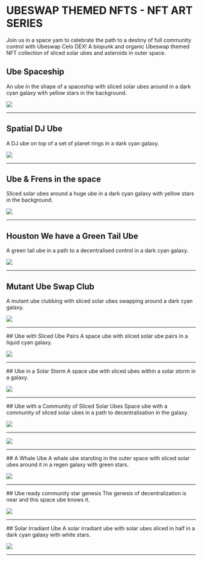 #  UBESWAP THEMED NFTS - NFT ART SERIES

Join us in a space yam to celebrate the path to a destiny of full community control with Ubeswap Celo DEX!
A biopunk and organic Ubeswap themed NFT collection of sliced solar ubes and asteroids in outer space.


## Ube Spaceship
An ube in the shape of a spaceship with sliced solar ubes around in a dark cyan galaxy with yellow stars in the background.

![](space-yam-1.png)

---

## Spatial DJ Ube
A DJ ube on top of a set of planet rings in a dark cyan galaxy.

![](space-yam-2.png)

---

## Ube & Frens in the space
Sliced solar ubes around a huge ube in a dark cyan galaxy with yellow stars in the background.

![](space-yam-3.png)

---

## Houston We have a Green Tail Ube
A green tail ube in a path to a decentralised control in a dark cyan galaxy.

![](space-yam-4.png)

---

## Mutant Ube Swap Club
A mutant ube clubbing with sliced solar ubes swapping around a dark cyan galaxy.

![](space-yam-5.png)

---

## Ube with Sliced Ube Pairs
A space ube with sliced solar ube pairs in a liquid cyan galaxy.

![](space-yam-6.png)

---

## Ube in a Solar Storm
A space ube with sliced ubes within a solar storm in a galaxy.

![](space-yam-7.png)

---

## Ube with a Community of Sliced Solar Ubes
Space ube with a community of sliced solar ubes in a path to decentralisation in the galaxy.

![](space-yam-8.png)

---



![](space-yam-9.png)

---

## A Whale Ube 
A whale ube standing in the outer space with sliced solar ubes around it in a regen galaxy with green stars.


![](space-yam-10.png)

---

## Ube ready community star genesis
The genesis of decentralization is near and this space ube knows it.

![](space-yam-11.png)

---

## Solar Irradiant Ube
A solar irradiant ube with solar ubes sliced in half in a dark cyan galaxy with white stars.

![](space-yam-12.png)

---


